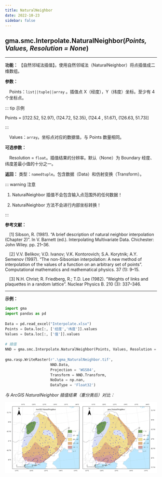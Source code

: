 ```yaml
---
title: NaturalNeighbor
date: 2022-10-23
sidebar: false
---
```


## gma.smc.Interpolate.**NaturalNeighbor**(*Points, Values, Resolution = None*)<Badge text="1.1.0 +"/>
---

**功能：** 【自然邻域法插值】。使用自然邻域法（NaturalNeighbor）将点插值成二维数组。

**参数：**

&emsp;Points：`list||tuple||array` 。插值点 X（经度），Y（纬度）坐标。至少有 4 个坐标点。

::: tip 示例

Points = [(122.52,  52.97), (124.72,  52.35), (124.4 ,  51.67), (126.63,  51.73)]

:::

&emsp;Values：`array`。坐标点对应的数据值，与 Points 数量相同。

**可选参数：**

&emsp;Resolution = `float`。插值结果的分辨率。默认（None）为 Boundary 经度、纬度差最小值的十分之一。

**返回：** 类型：`namedtuple`。包含数据（Data）和仿射变换（Transform）。

::: warning 注意

1. NaturalNeighbor 插值不会包含输入点范围外的任何数据！

2. NaturalNeighbor 方法不会进行内部坐标转换！

:::

**参考文献：**

&emsp;[1] Sibson, R. (1981). “A brief description of natural neighbor interpolation (Chapter 2)”. In V. Barnett (ed.). Interpolating Multivariate Data. Chichester: John Wiley. pp. 21–36.

&emsp;[2] V.V. Belikov; V.D. Ivanov; V.K. Kontorovich; S.A. Korytnik; A.Y. Semenov (1997). “The non-Sibsonian interpolation: A new method of interpolation of the values of a function on an arbitrary set of points”. Computational mathematics and mathematical physics. 37 (1): 9–15.            

&emsp;[3] N.H. Christ; R. Friedberg, R.; T.D. Lee (1982). “Weights of links and plaquettes in a random lattice”. Nuclear Physics B. 210 (3): 337–346. 

---

**示例：**

```python
import gma
import pandas as pd

Data = pd.read_excel("Interpolate.xlsx")
Points = Data.loc[:, ['经度','纬度']].values
Values = Data.loc[:, ['值']].values

# 插值
NND = gma.smc.Interpolate.NaturalNeighbor(Points, Values, Resolution = 0.05)

gma.rasp.WriteRaster(r'.\gma_NaturalNeighbor.tif',
                     NND.Data,
                     Projection = 'WGS84',
                     Transform = NND.Transform, 
                     NoData = np.nan,
                     DataType = 'Float32')
```

*与 ArcGIS NaturalNeighbor 插值结果（重分类后）对比：*

![fdg](/smc/NaturalNeighbor.webp)

